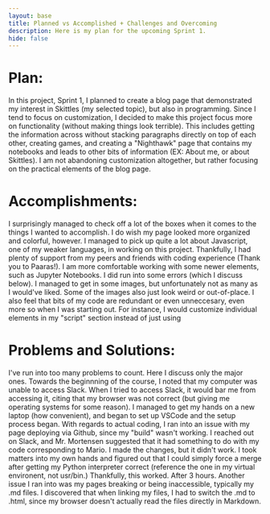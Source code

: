 ```yaml
--- 
layout: base
title: Planned vs Accomplished + Challenges and Overcoming
description: Here is my plan for the upcoming Sprint 1.
hide: false
---
```

<html lang="en">
<head>
    <meta charset="UTF-8">
    <meta name="viewport" content="width=device-width, initial-scale=1.0">
</head>
<body>
<div id = "plan">
<h1>Plan:</h1>
    <p>In this project, Sprint 1, I planned to create a blog page that demonstrated my interest in Skittles (my selected topic), but also in programming. Since I tend to focus on customization, I decided to make this project focus more on functionality (without making things look terrible). This includes getting the information across without stacking paragraphs directly on top of each other, creating games, and creating a "Nighthawk" page that contains my notebooks and leads to other bits of information (EX: About me, or about Skittles). I am not abandoning customization altogether, but rather focusing on the practical elements of the blog page.</p>
</div>

<div id = "accomplish">
<h1>Accomplishments:</h1>
    <p>I surprisingly managed to check off a lot of the boxes when it comes to the things I wanted to accomplish. I do wish my page looked more organized and colorful, however. I managed to pick up quite a lot about Javascript, one of my weaker languages, in working on this project. Thankfully, I had plenty of support from my peers and friends with coding experience (Thank you to Paaras!). I am more comfortable working with some newer elements, such as Jupyter Notebooks. I did run into some errors (which I discuss below). I managed to get in some images, but unfortunately not as many as I would've liked. Some of the images also just look weird or out-of-place. I also feel that bits of my code are redundant or even unneccesary, even more so when I was starting out. For instance, I would customize individual elements in my "script" section instead of just using <style.></p>
</div>

<div id = "Problems">
<h1>Problems and Solutions:</h1>
<p>I've run into too many problems to count. Here I discuss only the major ones. Towards the beginnning of the course, I noted that my computer was unable to access Slack. When I tried to access Slack, it would bar me from accessing it, citing that my browser was not correct (but giving me operating systems for some reason). I managed to get my hands on a new laptop (how convenient), and began to set up VSCode and the setup process began. With regards to actual coding, I ran into an issue with my page deploying via Github, since my "build" wasn't working. I reached out on Slack, and Mr. Mortensen suggested that it had something to do with my code corresponding to Mario. I made the changes, but it didn't work. I took matters into my own hands and figured out that I could simply force a merge after getting my Python interpreter correct (reference the one in my virtual environent, not usr/bin.) Thankfully, this worked. After 3 hours. Another issue I ran into was my pages breaking or being inaccessible, typically my .md files. I discovered that when linking my files, I had to switch the .md to .html, since my browser doesn't actually read the files directly in Markdown.</p>
</div>
